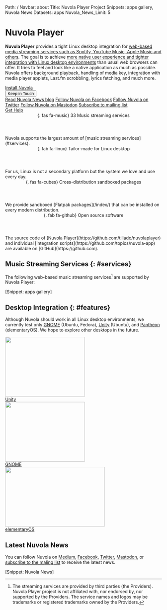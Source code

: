Path: /
Navbar: about
Title: Nuvola Player Project
Snippets: apps gallery, Nuvola News
Datasets: apps
Nuvola_News_Limit: 5

<h1>Nuvola Player</h1>
<div class="row align-items-center justify-content-left">
<div class="col-12 col-lg-8 col-xl-7">
<p class="lead my-1 px-1 text-justify">
<strong>Nuvola Player</strong> provides a tight Linux desktop integration for
<a href="#services">web-based media streaming services such as Spotify, YouTube Music, Apple Music and others</a>.
The goal is to achieve <a href="#features">more native user experience and tighter integration
with Linux desktop environments</a> than usual web browsers can offer.
It tries to feel and look like a native application as much as possible.
Nuvola offers background playback, handling of media key, integration with media player applets,
Last.fm scrobbling, lyrics fetching, and much more.
</p>
</div>
<div class="col-12 col-lg-4 col-xl-3 offset-xl-1">
<div class="row">
<div class="col-12 col-sm-4 col-lg-12 text-center">
<a href="/index/" class="btn btn-primary btn-lg btn-block m-1">Install Nuvola</a>
</div>
<div class="col-6 col-sm-4 col-lg-12 text-center">
<div class="dropdown">
  <button class="btn btn-lg btn-secondary btn-block dropdown-toggle m-1" type="button" id="follownuvola" data-toggle="dropdown" aria-haspopup="true" aria-expanded="false">Keep in Touch</button>
  <div class="dropdown-menu" aria-labelledby="follownuvola">
    <a class="dropdown-item" href="https://medium.com/nuvola-news" target="_blank">Read Nuvola News blog</a>
    <a class="dropdown-item" href="https://www.facebook.com/nuvolaplayer" target="_blank">Follow Nuvola on Facebook</a>
    <a class="dropdown-item" href="https://twitter.com/NuvolaPlayer" target="_blank">Follow Nuvola on Twitter</a>
    <a class="dropdown-item" href="https://mastodon.cloud/@nuvola" target="_blank">Follow Nuvola on Mastodon</a>
    <a class="dropdown-item" href="http://eepurl.com/dhxrQT" target="_blank">Subscribe to mailing list</a>
  </div>
</div>
</div>
<div class="col-6 col-sm-4 col-lg-12 text-center">
<a href="/help/" class="btn btn-secondary btn-block btn-lg m-1">Get Help</a>
</div>
</div>
</div>
</div>

<bootstrap>
  <accordion id="acordion" class="my-5">
    <entry show="false" class="border-primary">
       <header class="border-primary">{. fas fa-music} 33 Music streaming 
       services</header>
       <body>
         Nuvola supports the largest amount of [music streaming services](#services).
       </body>
    </entry>
    <entry class="border-primary">
       <header class="border-primary">{. fab fa-linux} Tailor-made for Linux desktop</header>
       <body>
         For us, Linux is not a secondary platform but the system we love and use every day.
        </body>
    </entry>
    <entry class="border-primary">
       <header class="border-primary">{. fas fa-cubes} Cross-distribution sandboxed packages</header>
       <body>
         We provide sandboxed [Flatpak packages](/index/) that can be installed on every modern distribution.
       </body>
    </entry>
    <entry class="border-primary">
       <header class="border-primary">{. fab fa-github} Open source software</header>
       <body>
         The source code of [Nuvola Player](https://github.com/tiliado/nuvolaplayer) and individual
         [integration scripts](https://github.com/topics/nuvola-app) are available on
         [GitHub](https://github.com).
       </body>
    </entry>
  </accordion>
</bootstrap>

Music Streaming Services {: #services}
--------------------------------------

The following web-based music streaming services[^1] are supported by Nuvola Player:

[Snippet: apps gallery]

Desktop Integration {: #features}
-------------------

Although Nuvola should work in all Linux desktop environments, we currently test only
[GNOME](/docs/4/desktops/gnome.html) (Ubuntu, Fedora),
[Unity](/docs/4/desktops/unity.html) (Ubuntu),
and [Pantheon](/docs/4/desktops/pantheon.html) (elementaryOS).
We hope to explore other desktops in the future.

<div class="row align-items-center justify-content-center text-center">
<div class="col-12 col-md-6 col-lg-4 my-2">
<a href="/docs/4/desktops/unity.html"><img height="192" width="256"
src="https://tiliado.github.io/nuvolaplayer/documentation/images/3.0/unity/unity_google_play_music_launcher_thumbs_up[256x192].png"/></a>
<br><a class="btn btn-secondary my-2" href="/docs/4/desktops/unity.html"
role="button">Unity</a>
</div>
<div class="col-12 col-md-6 col-lg-4 my-2">
<a href="/docs/4/desktops/gnome.html"><img height="192" width="256"
src="https://tiliado.github.io/nuvolaplayer/documentation/images/3.0/gnome/gnome_add_to_favorites[256x192].png"/></a>
<br><a class="btn btn-secondary my-2" href="/docs/4/desktops/gnome.html"
role="button">GNOME</a>
</div>
<div class="col-12 col-md-6 col-lg-4 my-2">
<a href="/docs/4/desktops/pantheon.html"><img height="192" width="320"
src="https://tiliado.github.io/nuvolaplayer/documentation/images/3.1/pantheon/pantheon_dock_thumbs_up_done_with_window[320x].png" /></a>
<br><a class="btn btn-secondary my-2" href="/docs/4/desktops/pantheon.html"
role="button">elementaryOS</a>
</div>
</div>

Latest Nuvola News
-------------------

You can follow Nuvola on
[Medium](https://medium.com/nuvola-news),
[Facebook](https://www.facebook.com/nuvolaplayer),
[Twitter](https://twitter.com/NuvolaPlayer),
[Mastodon](https://mastodon.cloud/@nuvola),
or [subscribe to the maling list](http://eepurl.com/dhxrQT)
to receive the latest news.

[Snippet: Nuvola News]

[^1]:
    The streaming services are provided by third parties (the Providers). Nuvola Player project is not affiliated with,
    nor endorsed by, nor supported by the Providers. The service names and logos may be trademarks or registered
    trademarks owned by the Providers.
